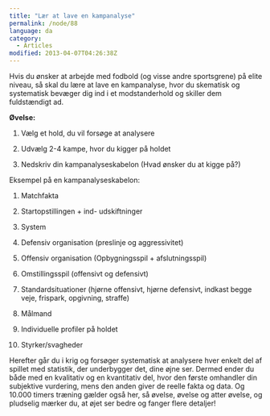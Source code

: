 ```yaml
---
title: "Lær at lave en kampanalyse"
permalink: /node/88
language: da
category:
  - Articles
modified: 2013-04-07T04:26:38Z
---
```


Hvis du ønsker at arbejde med fodbold (og visse andre sportsgrene) på elite niveau, så skal du lære at lave en kampanalyse, hvor du skematisk og systematisk bevæger dig ind i et modstanderhold og skiller dem fuldstændigt ad.

**Øvelse:**



1) Vælg et hold, du vil forsøge at analysere



2) Udvælg 2-4 kampe, hvor du kigger på holdet



3) Nedskriv din kampanalyseskabelon (Hvad ønsker du at kigge på?)



Eksempel på en kampanalyseskabelon:



1) Matchfakta



2) Startopstillingen + ind- udskiftninger



3) System



4) Defensiv organisation (preslinje og aggressivitet)



5) Offensiv organisation (Opbygningsspil + afslutningsspil)



6) Omstillingsspil (offensivt og defensivt)



7) Standardsituationer (hjørne offensivt, hjørne defensivt, indkast begge veje, frispark, opgivning, straffe)



8) Målmand



9) Individuelle profiler på holdet



10) Styrker/svagheder



Herefter går du i krig og forsøger systematisk at analysere hver enkelt del af spillet med statistik, der underbygger det, dine øjne ser. Dermed ender du både med en kvalitativ og en kvantitativ del, hvor den første omhandler din subjektive vurdering, mens den anden giver de reelle fakta og data. Og 10.000 timers træning gælder også her, så øvelse, øvelse og atter øvelse, og pludselig mærker du, at øjet ser bedre og fanger flere detaljer!
